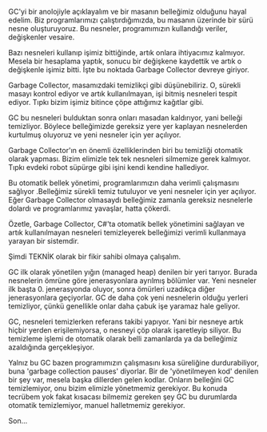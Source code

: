 GC'yi bir anolojiyle açıklayalım ve bir masanın belleğimiz olduğunu hayal edelim. Biz programlarımızı çalıştırdığımızda, bu masanın üzerinde bir sürü nesne oluşturuyoruz. Bu nesneler, programımızın kullandığı veriler, değişkenler vesaire.

Bazı nesneleri kullanıp işimiz bittiğinde, artık onlara ihtiyacımız kalmıyor. Mesela bir hesaplama yaptık, sonucu bir değişkene kaydettik ve artık o değişkenle işimiz bitti. İşte bu noktada Garbage Collector devreye giriyor.

Garbage Collector, masamızdaki temizlikçi gibi düşünebiliriz. O, sürekli masayı kontrol ediyor ve artık kullanılmayan, işi bitmiş nesneleri tespit ediyor. Tıpkı bizim işimiz bitince çöpe attığımız kağıtlar gibi.

 GC bu nesneleri bulduktan sonra onları masadan kaldırıyor, yani belleği temizliyor. Böylece belleğimizde gereksiz yere yer kaplayan nesnelerden kurtulmuş oluyoruz ve yeni nesneler için yer açılıyor.

Garbage Collector'ın en önemli özelliklerinden biri  bu temizliği otomatik olarak yapması. Bizim elimizle tek tek nesneleri silmemize gerek kalmıyor. Tıpkı evdeki robot süpürge gibi işini kendi kendine hallediyor.

Bu otomatik bellek yönetimi, programlarımızın daha verimli çalışmasını sağlıyor .Belleğimiz sürekli temiz tutuluyor ve yeni nesneler için yer açılıyor. Eğer Garbage Collector olmasaydı belleğimiz zamanla gereksiz nesnelerle dolardı ve programlarımız yavaşlar, hatta çökerdi.

Özetle, Garbage Collector, C#'ta otomatik bellek yönetimini sağlayan ve artık kullanılmayan nesneleri temizleyerek belleğimizi verimli kullanmaya yarayan bir sistemdir.

Şimdi TEKNİK olarak bir fikir sahibi olmaya çalışalım.

GC ilk olarak yönetilen yığın (managed heap) denilen bir yeri tarıyor. Burada nesnelerin ömrüne göre jenerasyonlara ayrılmış bölümler var. Yeni nesneler ilk başta 0. jenerasyonda oluyor, sonra ömürleri uzadıkça diğer jenerasyonlara geçiyorlar. GC de daha çok yeni nesnelerin olduğu yerleri temizliyor, çünkü genellikle onlar daha çabuk işe yaramaz hale geliyor.

GC, nesneleri temizlerken referans takibi yapıyor. Yani bir nesneye artık hiçbir yerden erişilemiyorsa, o nesneyi çöp olarak işaretleyip siliyor. Bu temizleme işlemi de otomatik olarak belli zamanlarda ya da belleğimiz azaldığında gerçekleşiyor.

Yalnız bu GC bazen programımızın çalışmasını kısa süreliğine durdurabiliyor, buna 'garbage collection pauses' diyorlar. Bir de 'yönetilmeyen kod' denilen bir şey var, mesela başka dillerden gelen kodlar. Onların belleğini GC temizlemiyor, onu bizim elimizle yönetmemiz gerekiyor. Bu konuda tecrübem yok fakat kısacası bilmemiz gereken şey GC bu durumlarda otomatik temizlemiyor, manuel halletmemiz gerekiyor.

Son...
